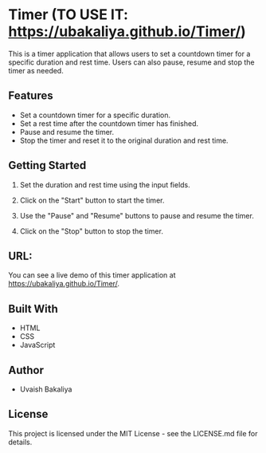 <!-- @format -->

# Timer (TO USE IT: https://ubakaliya.github.io/Timer/)

This is a timer application that allows users to set a countdown timer for a specific duration and rest time. Users can also pause, resume and stop the timer as needed.

## Features

-   Set a countdown timer for a specific duration.
-   Set a rest time after the countdown timer has finished.
-   Pause and resume the timer.
-   Stop the timer and reset it to the original duration and rest time.

## Getting Started

1. Set the duration and rest time using the input fields.

2. Click on the "Start" button to start the timer.

3. Use the "Pause" and "Resume" buttons to pause and resume the timer.

4. Click on the "Stop" button to stop the timer.

## URL:

You can see a live demo of this timer application at https://ubakaliya.github.io/Timer/.

## Built With

-   HTML
-   CSS
-   JavaScript

## Author

-  Uvaish Bakaliya

## License

This project is licensed under the MIT License - see the LICENSE.md file for details.
